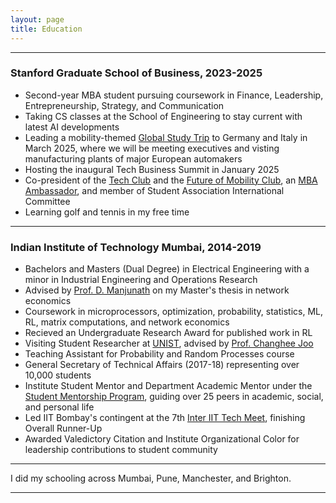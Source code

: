 ```yaml
---
layout: page
title: Education
---
```


----
### Stanford Graduate School of Business, 2023-2025 
- Second-year MBA student pursuing coursework in Finance, Leadership, Entrepreneurship, Strategy, and Communication
- Taking CS classes at the School of Engineering to stay current with latest AI developments
- Leading a mobility-themed [Global Study Trip](https://www.gsb.stanford.edu/programs/mba/academic-experience/global-experiences) to Germany and Italy in March 2025, where we will be meeting executives and visting manufacturing plants of major European automakers
- Hosting the inaugural Tech Business Summit in January 2025
- Co-president of the [Tech Club](https://www.gsb.stanford.edu/experience/life/activities-organizations) and the [Future of Mobility Club](https://www.gsb.stanford.edu/experience/life/activities-organizations), an [MBA Ambassador](https://www.gsb.stanford.edu/programs/mba/admission/ambassadors), and member of Student Association International Committee 
- Learning golf and tennis in my free time

----
### Indian Institute of Technology Mumbai, 2014-2019
- Bachelors and Masters (Dual Degree) in Electrical Engineering with a minor in Industrial Engineering and Operations Research
- Advised by [Prof. D. Manjunath](https://www.ee.iitb.ac.in/~dmanju/) on my Master's thesis in network economics
- Coursework in microprocessors, optimization, probability, statistics, ML, RL, matrix computations, and network economics
- Recieved an Undergraduate Research Award for published work in RL
- Visiting Student Researcher at [UNIST](https://www.unist.ac.kr/), advised by [Prof. Changhee Joo](https://pure.korea.ac.kr/en/persons/changhee-joo)
- Teaching Assistant for Probability and Random Processes course
- General Secretary of Technical Affairs (2017-18) representing over 10,000 students 
- Institute Student Mentor and Department Academic Mentor under the [Student Mentorship Program](https://smp.gymkhana.iitb.ac.in/index.php), guiding over 25 peers in academic, social, and personal life 
- Led IIT Bombay's contingent at the 7th [Inter IIT Tech Meet](https://interiit-tech.com/), finishing Overall Runner-Up
- Awarded Valedictory Citation and Institute Organizational Color for leadership contributions to student community

----

I did my schooling across Mumbai, Pune, Manchester, and Brighton.

----


